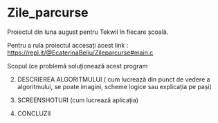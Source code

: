 # Zile_parcurse
Proiectul din luna august pentru Tekwil în fiecare școală.

Pentru a rula proiectul accesați acest link : https://repl.it/@EcaterinaBeliu/Zileparcurse#main.c

Scopul  (ce problemă soluționează acest program

2. DESCRIEREA ALGORITMULUI ( cum lucrează din punct de vedere a algoritmului, se poate imagini, scheme logice sau explicația pe pași)

3. SCREENSHOTURI (cum lucrează aplicația)

4. CONCLUZII
